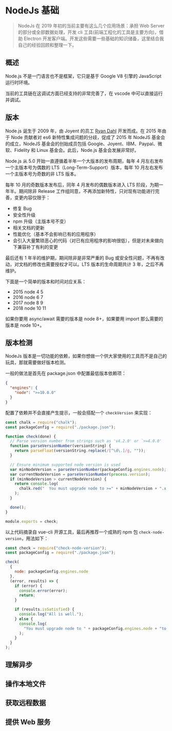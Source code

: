 # NodeJs 基础

> NodeJs 在 2019 年初的当前主要有这么几个应用场景：承担 Web Server 的部分或全部数据处理，开发 cli 工具(前端工程化的工具是主要方向)，借助 Electron 开发客户端。开发这些需要一些基础的知识储备，这里结合我自己的经验回顾和整理一下。

## 概述

Node.js 不是一门语言也不是框架，它只是基于 Google V8 引擎的 JavaScript 运行时环境。

当前的工具链在这调试方面已经支持的非常完善了，在 vscode 中可以直接运行并调试。

## 版本

Node.js 诞生于 2009 年，由 Joyent 的员工 [Ryan Dahl](https://github.com/ry) 开发而成。在 2015 年由于 Node 贡献者对 es6 新特性集成问题的分歧，促成了 2015 年 NodeJS 基金会的成立，NodeJS 基金会的创始成员包括 Google、Joyent、IBM、Paypal、微软、Fidelity 和 Linux 基金会。此后，Node.js 基金会发展非常好。

Node.js 从 5.0 开始一直遵循着半年一个大版本的发布周期，每年 4 月左右发布一个主版本号为偶数的 LTS（Long-Term-Support）版本，每年 10 月左右发布一个主版本号为奇数的非 LTS 版本。

每年 10 月的奇数版本发布后，同年 4 月发布的偶数版本进入 LTS 阶段，为期一年半。期间除非 Release 工作组同意，不再添加新特性，只对现有功能进行完善，变更内容仅限于：

- 修复 Bug
- 安全性升级
- npm 升级（主版本号不变）
- 相关文档的更新
- 性能优化（基本不会影响已有的应用程序）
- 会引入大量繁琐恶心的代码（对已有应用程序的影响很低），但是对未来做向下兼容补丁有利的变更

最后还有 1 年半的维护期，期间除非是非常严重的 Bug 或安全性问题，不再有改动，对文档的修改也需要授权才可以。LTS 版本的生命周期共计 3 年，之后不再维护。

下面是一个简单的版本和时间对应关系：

- 2015 node 4 5
- 2016 node 6 7
- 2017 node 8 9
- 2018 node 10 11

如果你要用 async/await 需要的版本是 node 8+，如果要用 import 那么需要的版本是 node 10+。

## 版本检测

NodeJs 版本是一切功能的依赖，如果你想做一个供大家使用的工具而不是自己的玩具，那就需要做好版本检测。

一般的做法是首先在 package.json 中配置最低版本依赖项：

```json
{
  "engines": {
    "node": ">=10.0.0"
  }
}
```

配置了依赖并不会直接产生提示，一般会搭配一个 `checkVersion` 来实现：

```js
const chalk = require("chalk");
const packageConfig = require("./package.json");

function check(done) {
  // Parse version number from strings such as 'v4.2.0' or `>=4.0.0'
  function parseVersionNumber(versionString) {
    return parseFloat(versionString.replace(/[^\d\.]/g, ""));
  }

  // Ensure minimum supported node version is used
  var minNodeVersion = parseVersionNumber(packageConfig.engines.node);
  var currentNodeVersion = parseVersionNumber(process.version);
  if (minNodeVersion > currentNodeVersion) {
    return console.log(
      chalk.red("  You must upgrade node to >=" + minNodeVersion + ".x to use")
    );
  }

  done();
}

module.exports = check;
```

以上代码摘录自 vue-cli 开源工具，最后再推荐一个成熟的 npm 包 `check-node-version`，用法如下：

```js
const check = require("check-node-version");
const packageConfig = require("./package.json");

check(
  {
    node: packageConfig.engines.node
  },
  (error, results) => {
    if (error) {
      console.error(error);
      return;
    }

    if (results.isSatisfied) {
      console.log("All is well.");
    } else {
      console.log(
        "You must upgrade node to " + packageConfig.engines.node + "to use"
      );
    }
  }
);
```

## 理解异步

## 操作本地文件

## 获取远程数据

## 提供 Web 服务
